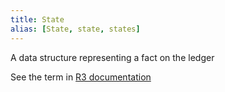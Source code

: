 ```yaml
---
title: State
alias: [State, state, states]
---
```


A data structure representing a fact on the ledger 

See the term in [R3 documentation](https://docs.r3.com/en/platform/corda/4.8/open-source/key-concepts-states.html)

